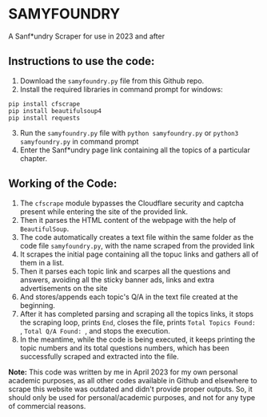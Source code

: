 # SAMYFOUNDRY
A Sanf*undry Scraper for use in 2023 and after

## Instructions to use the code:
1. Download the `samyfoundry.py` file from this Github repo.
2. Install the required libraries in command prompt for windows:
```
pip install cfscrape
pip install beautifulsoup4
pip install requests
```
3. Run the `samyfoundry.py` file with `python samyfoundry.py` or `python3 samyfoundry.py` in command prompt
4. Enter the Sanf*undry page link containing all the topics of a particular chapter.

## Working of the Code:
1. The `cfscrape` module bypasses the Cloudflare security and captcha present while entering the site of the provided link.
2. Then it parses the HTML content of the webpage with the help of `BeautifulSoup`.
3. The code automatically creates a text file within the same folder as the code file `samyfoundry.py`, with the name scraped from the provided link
4. It scrapes the initial page containing all the topuc links and gathers all of them in a list.
5. Then it parses each topic link and scarpes all the questions and answers, avoiding all the sticky banner ads, links and extra advertisements on the site
6. And stores/appends each topic's Q/A in the text file created at the beginning.
7. After it has completed parsing and scraping all the topics links, it stops the scraping loop, prints `End`, closes the file, prints `Total Topics Found: `, `Total Q/A Found: `, and stops the execution.
8. In the meantime, while the code is being executed, it keeps printing the topic numbers and its total questions numbers, which has been successfully scraped and extracted into the file.


**Note:** This code was written by me in April 2023 for my own personal academic purposes, as all other codes available in Github and elsewhere to scrape this website was outdated and didn't provide proper outputs. So, it should only be used for personal/academic purposes, and not for any type of commercial reasons.
